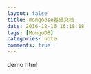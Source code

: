 ```yaml
---
layout: false
title: mongoose基础文档
date: 2016-12-16 16:18:18
tags: [MongoDB]
categories: note
comments: true
---
```

demo html
<!-- more --> 
